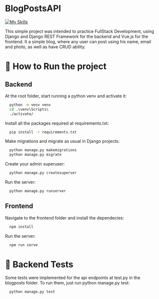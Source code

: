 #  BlogPostsAPI

[![My Skills](https://skills.thijs.gg/icons?i=vue,django,python,js,html,css)](https://skills.thijs.gg)

This simple project was intended to practice FullStack Development, using Django and Django REST Framework for the backend and
Vue.js for the frontend. It a simple blog, where any user can post using his name, email and photo, as well as have CRUD ability. 


# 🚀 How to Run the project 

## Backend
  At the root folder, start running a python venv and activate it:
  ```cmd 
    python -m venv venv  
    cd .\venv\Scripts\
    ./activate/
   ```
  Install all the packages required at requirements.txt:
  
  ```cmd
    pip install -r requirements.txt
  ```
  Make migrations and migrate as usual in Django projects:
  
  ```cmd
    python manage.py makemigrations
    python manage.py migrate
  ```
  Create your admin superuser:
  
  ```cmd
    python manage.py createsuperser
  ```
  Run the server: 
  
  ```cmd
    python manage.py runserver
  ```
  
  ## Frontend
  Navigate to the frontend folder and install the dependecies: 
  ```cmd
    npm install 
  ```
  Run the server: 
  ```cmd
    npm run serve
  ```
  
  # 🚀 Backend Tests
  
  Some tests were implemented for the api endpoints at test.py in the blogposts folder.
  To run them, just run python manage.py test:
  
  ```cmd
    python manage.py test
  ```
